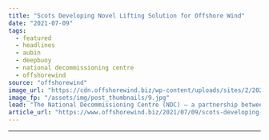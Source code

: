 ```yaml
---
title: "Scots Developing Novel Lifting Solution for Offshore Wind"
date: "2021-07-09"
tags: 
  - featured
  - headlines
  - aubin
  - deepbuoy
  - national decommissioning centre
  - offshorewind
source: "offshorewind"
image_url: "https://cdn.offshorewind.biz/wp-content/uploads/sites/2/2020/09/01103922/Hywind-Scotland_Equinor_archive.jpg"
image_fp: "/assets/img/post_thumbnails/9.jpg"
lead: "The National Decommissioning Centre (NDC) – a partnership between the University of Aberdeen and"
article_url: "https://www.offshorewind.biz/2021/07/09/scots-developing-novel-lifting-solution-for-offshore-wind/"
---
```


---

